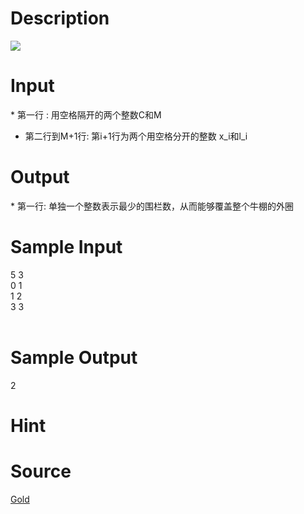 
# Description

<div class="content">
<img border="0" src="source/bzoj/1780/img/aHR0cHM6Ly9seWRzeS5jb20vSnVkZ2VPbmxpbmUvaW1hZ2VzLzE3ODAuanBn.jpg"/> </div>

# Input

<div class="content">* 第一行 : 用空格隔开的两个整数C和M

* 第二行到M+1行: 第i+1行为两个用空格分开的整数 x_i和l_i

</div>

# Output

<div class="content">* 第一行: 单独一个整数表示最少的围栏数，从而能够覆盖整个牛棚的外圈


</div>

# Sample Input

<div class="content"><span class="sampledata">5 3<br/>
0 1<br/>
1 2<br/>
3 3<br/>
<br/>
</span></div>

# Sample Output

<div class="content"><span class="sampledata">2<br/>
</span></div>

# Hint

<div class="content"><p></p></div>

# Source

<div class="content"><p><a href="problemset.php?search=Gold">Gold</a></p></div>

